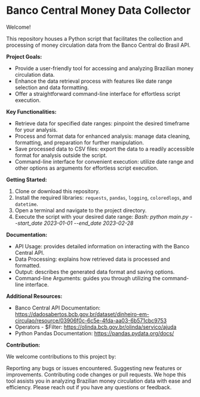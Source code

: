 # Banco Central Money Data Collector
Welcome!

This repository houses a Python script that facilitates the collection and processing of money circulation data from the Banco Central do Brasil API.

**Project Goals:**

* Provide a user-friendly tool for accessing and analyzing Brazilian money circulation data.
* Enhance the data retrieval process with features like date range selection and data formatting.
* Offer a straightforward command-line interface for effortless script execution.

**Key Functionalities:**

* Retrieve data for specified date ranges: pinpoint the desired timeframe for your analysis.
* Process and format data for enhanced analysis: manage data cleaning, formatting, and preparation for further manipulation.
* Save processed data to CSV files: export the data to a readily accessible format for analysis outside the script.
* Command-line interface for convenient execution: utilize date range and other options as arguments for effortless script execution.

**Getting Started:**

1. Clone or download this repository.
2. Install the required libraries: `requests`, `pandas`, `logging`, `coloredlogs`, and `datetime`.
3. Open a terminal and navigate to the project directory.
4. Execute the script with your desired date range:
*Bash:  python main.py --start_date 2023-01-01 --end_date 2023-02-28*

**Documentation:**

* API Usage: provides detailed information on interacting with the Banco Central API.
* Data Processing: explains how retrieved data is processed and formatted.
* Output: describes the generated data format and saving options.
* Command-line Arguments: guides you through utilizing the command-line interface.

**Additional Resources:**

* Banco Central API Documentation: https://dadosabertos.bcb.gov.br/dataset/dinheiro-em-circulao/resource/03906f0c-6c5e-4fda-aa03-6b571cbc9753
* Operators - $Filter: https://olinda.bcb.gov.br/olinda/servico/ajuda
* Python Pandas Documentation: https://pandas.pydata.org/docs/

**Contribution:**

We welcome contributions to this project by:

Reporting any bugs or issues encountered.
Suggesting new features or improvements.
Contributing code changes or pull requests.
We hope this tool assists you in analyzing Brazilian money circulation data with ease and efficiency. Please reach out if you have any questions or feedback.